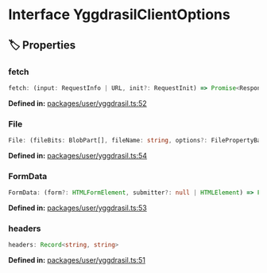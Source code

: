 # Interface YggdrasilClientOptions

## 🏷️ Properties

### fetch <Badge type="info" text="optional" />

```ts
fetch: (input: RequestInfo | URL, init?: RequestInit) => Promise<Response>
```
<p style="font-size: 14px; color: var(--vp-c-text-2)">
<strong>Defined in:</strong> <a href="https://github.com/voxelum/minecraft-launcher-core-node/blob/master/packages/user/yggdrasil.ts#L52" target="_blank" rel="noreferrer">packages/user/yggdrasil.ts:52</a>
</p>


### File <Badge type="info" text="optional" />

```ts
File: (fileBits: BlobPart[], fileName: string, options?: FilePropertyBag) => File
```
<p style="font-size: 14px; color: var(--vp-c-text-2)">
<strong>Defined in:</strong> <a href="https://github.com/voxelum/minecraft-launcher-core-node/blob/master/packages/user/yggdrasil.ts#L54" target="_blank" rel="noreferrer">packages/user/yggdrasil.ts:54</a>
</p>


### FormData <Badge type="info" text="optional" />

```ts
FormData: (form?: HTMLFormElement, submitter?: null | HTMLElement) => FormData
```
<p style="font-size: 14px; color: var(--vp-c-text-2)">
<strong>Defined in:</strong> <a href="https://github.com/voxelum/minecraft-launcher-core-node/blob/master/packages/user/yggdrasil.ts#L53" target="_blank" rel="noreferrer">packages/user/yggdrasil.ts:53</a>
</p>


### headers <Badge type="info" text="optional" />

```ts
headers: Record<string, string>
```
<p style="font-size: 14px; color: var(--vp-c-text-2)">
<strong>Defined in:</strong> <a href="https://github.com/voxelum/minecraft-launcher-core-node/blob/master/packages/user/yggdrasil.ts#L51" target="_blank" rel="noreferrer">packages/user/yggdrasil.ts:51</a>
</p>


